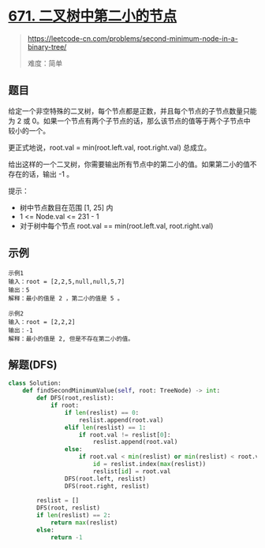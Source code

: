 # [671. 二叉树中第二小的节点](https://leetcode-cn.com/problems/second-minimum-node-in-a-binary-tree/)
> https://leetcode-cn.com/problems/second-minimum-node-in-a-binary-tree/
>
> 难度：简单

## 题目
给定一个非空特殊的二叉树，每个节点都是正数，并且每个节点的子节点数量只能为 2 或 0。如果一个节点有两个子节点的话，那么该节点的值等于两个子节点中较小的一个。

更正式地说，root.val = min(root.left.val, root.right.val) 总成立。

给出这样的一个二叉树，你需要输出所有节点中的第二小的值。如果第二小的值不存在的话，输出 -1 。


提示：
- 树中节点数目在范围 [1, 25] 内
- 1 <= Node.val <= 231 - 1
- 对于树中每个节点 root.val == min(root.left.val, root.right.val)

## 示例

```
示例1
输入：root = [2,2,5,null,null,5,7]
输出：5
解释：最小的值是 2 ，第二小的值是 5 。

示例2
输入：root = [2,2,2]
输出：-1
解释：最小的值是 2, 但是不存在第二小的值。
```

## 解题(DFS)

```python
class Solution:
    def findSecondMinimumValue(self, root: TreeNode) -> int:
        def DFS(root,reslist):
            if root:
                if len(reslist) == 0:
                    reslist.append(root.val)
                elif len(reslist) == 1:
                    if root.val != reslist[0]:
                        reslist.append(root.val)
                else:
                    if root.val < min(reslist) or min(reslist) < root.val < max(reslist):
                        id = reslist.index(max(reslist))
                        reslist[id] = root.val
                DFS(root.left, reslist)
                DFS(root.right, reslist)
    
        reslist = []
        DFS(root, reslist)
        if len(reslist) == 2:
            return max(reslist)
        else:
            return -1
 ```
